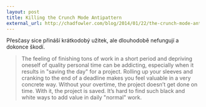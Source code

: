 ```yaml
---
layout: post
title: Killing the Crunch Mode Antipattern
external_url: http://chadfowler.com/blog/2014/01/22/the-crunch-mode-antipattern/
---
```


Přesčasy sice přináší krátkodobý užitek, ale dlouhodobě nefungují a dokonce škodí.

> The feeling of finishing tons of work in a short period and depriving oneself of quality personal time can be addicting, especially when it results in "saving the day" for a project. Rolling up your sleeves and cranking to the end of a deadline makes you feel valuable in a very concrete way. Without your overtime, the project doesn’t get done on time. With it, the project is saved. It’s hard to find such black and white ways to add value in daily "normal" work.
